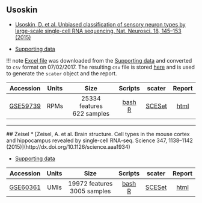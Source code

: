 ## Usoskin
* [Usoskin, D. et al. Unbiased classification of sensory neuron types by large-scale single-cell RNA sequencing. Nat. Neurosci. 18, 145–153 (2015)](http://dx.doi.org/10.1038/nn.3881)

* [Supporting data](http://linnarssonlab.org/drg/)

!!! note
    [Excel file](https://storage.googleapis.com/linnarsson-lab-www-blobs/blobs/drg/Usoskin%20et%20al.%20External%20resources%20Table%201.xlsx) was downloaded from the [Supporting data](http://linnarssonlab.org/drg/) and converted to `csv` format on 07/02/2017. The resulting `csv` file is stored [here](https://s3.amazonaws.com/scrnaseq-public-datasets/manual-data/Usoskin+et+al.+External+resources+Table+1.csv) and is used to generate the `scater` object and the report.

|Accession|Units|Size|Scripts|scater|Report|
|:-:|:-:|:-:|:-:|:-:|:-:|
|[GSE59739](https://www.ncbi.nlm.nih.gov/geo/query/acc.cgi?acc=GSE59739)|RPMs|25334 features<br>622 samples|[bash](https://github.com/hemberg-lab/scRNA.seq.datasets/blob/master/bash/usoskin.sh)<br>[R](https://github.com/hemberg-lab/scRNA.seq.datasets/blob/master/R/usoskin.R)|[SCESet](https://scrnaseq-public-datasets.s3.amazonaws.com/scater-objects/usoskin.rds)|[html](https://scrnaseq-public-datasets.s3.amazonaws.com/scater-reports/usoskin.html)|

<hr>
## Zeisel
* [Zeisel, A. et al. Brain structure. Cell types in the mouse cortex and hippocampus revealed by single-cell RNA-seq. Science 347, 1138–1142 (2015)](http://dx.doi.org/10.1126/science.aaa1934)

* [Supporting data](http://linnarssonlab.org/cortex/)

|Accession|Units|Size|Scripts|scater|Report|
|:-:|:-:|:-:|:-:|:-:|:-:|
|[GSE60361](https://www.ncbi.nlm.nih.gov/geo/query/acc.cgi?acc=GSE60361)|UMIs|19972 features<br>3005 samples|[bash](https://github.com/hemberg-lab/scRNA.seq.datasets/blob/master/bash/zeisel.sh)<br>[R](https://github.com/hemberg-lab/scRNA.seq.datasets/blob/master/R/zeisel.R)|[SCESet](https://scrnaseq-public-datasets.s3.amazonaws.com/scater-objects/zeisel.rds)|[html](https://scrnaseq-public-datasets.s3.amazonaws.com/scater-reports/zeisel.html)|
